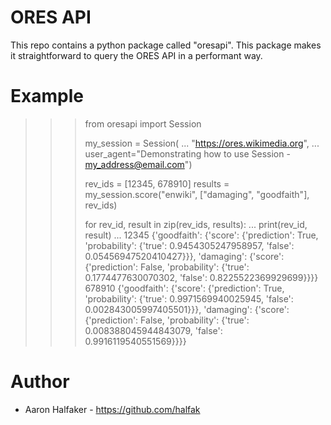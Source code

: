 # ORES API

This repo contains a python package called "oresapi".  This package makes it
straightforward to query the ORES API in a performant way.  

# Example

>>> from oresapi import Session
>>>
>>> my_session = Session(
...     "https://ores.wikimedia.org",
...     user_agent="Demonstrating how to use Session - my_address@email.com")
>>>
>>> rev_ids = [12345, 678910]
>>> results = my_session.score("enwiki", ["damaging", "goodfaith"], rev_ids)
>>>
>>> for rev_id, result in zip(rev_ids, results):
...     print(rev_id, result)
...
12345 {'goodfaith': {'score': {'prediction': True, 'probability': {'true': 0.9454305247958957, 'false': 0.05456947520410427}}}, 'damaging': {'score': {'prediction': False, 'probability': {'true': 0.1774477630070302, 'false': 0.8225522369929699}}}}
678910 {'goodfaith': {'score': {'prediction': True, 'probability': {'true': 0.9971569940025945, 'false': 0.002843005997405501}}}, 'damaging': {'score': {'prediction': False, 'probability': {'true': 0.008388045944843079, 'false': 0.9916119540551569}}}}

# Author
* Aaron Halfaker - https://github.com/halfak
